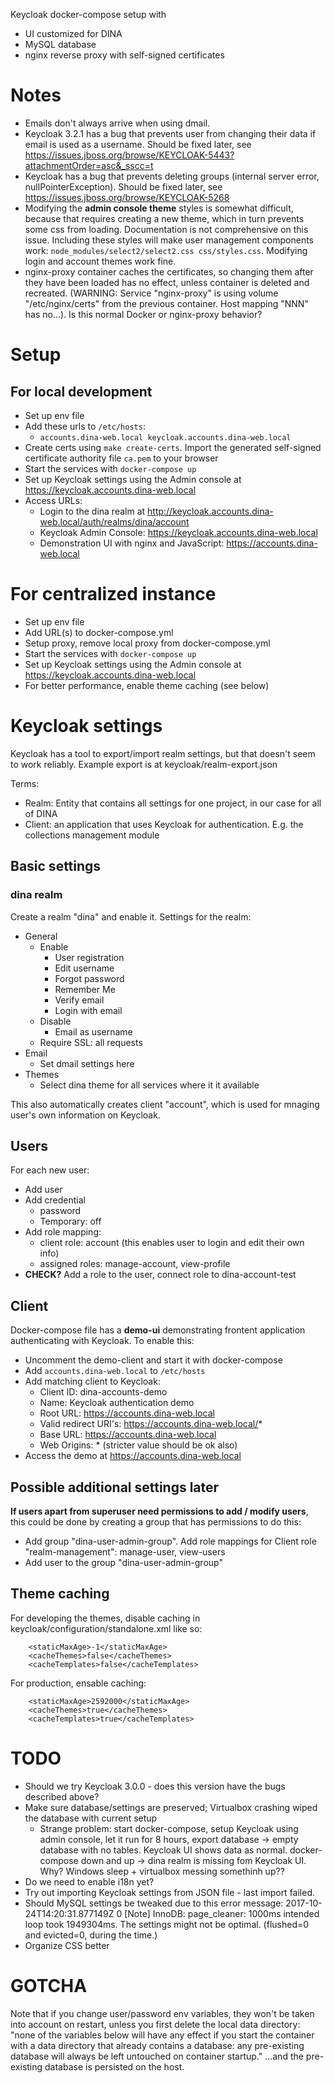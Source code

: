 Keycloak docker-compose setup with
- UI customized for DINA
- MySQL database
- nginx reverse proxy with self-signed certificates

# Notes

- Emails don't always arrive when using dmail.
- Keycloak 3.2.1 has a bug that prevents user from changing their data if email is used as a username. Should be fixed later, see https://issues.jboss.org/browse/KEYCLOAK-5443?attachmentOrder=asc&_sscc=t
- Keycloak has a bug that prevents deleting groups (internal server error, nullPointerException). Should be fixed later, see https://issues.jboss.org/browse/KEYCLOAK-5268
- Modifying the **admin console theme** styles is somewhat difficult, because that requires creating a new theme, which in turn prevents some css from loading. Documentation is not comprehensive on this issue. Including these styles will make user management components work: `node_modules/select2/select2.css css/styles.css`. Modifying login and account themes work fine.
- nginx-proxy container caches the certificates, so changing them after they have been loaded has no effect, unless container is deleted and recreated. (WARNING: Service "nginx-proxy" is using volume "/etc/nginx/certs" from the previous container. Host mapping "NNN" has no...). Is this normal Docker or nginx-proxy behavior?

# Setup

## For local development

- Set up env file
- Add these urls to `/etc/hosts`:
   - `accounts.dina-web.local keycloak.accounts.dina-web.local`
- Create certs using `make create-certs`. Import the generated self-signed certificate authority file `ca.pem` to your browser
- Start the services with `docker-compose up`
- Set up Keycloak settings using the Admin console at https://keycloak.accounts.dina-web.local
- Access URLs:
   - Login to the dina realm at http://keycloak.accounts.dina-web.local/auth/realms/dina/account
   - Keycloak Admin Console: https://keycloak.accounts.dina-web.local
   - Demonstration UI with nginx and JavaScript: https://accounts.dina-web.local

# For centralized instance

- Set up env file
- Add URL(s) to docker-compose.yml
- Setup proxy, remove local proxy from docker-compose.yml
- Start the services with `docker-compose up`
- Set up Keycloak settings using the Admin console at https://keycloak.accounts.dina-web.local
- For better performance, enable theme caching (see below)

# Keycloak settings 

Keycloak has a tool to export/import realm settings, but that doesn't seem to work reliably. Example export is at keycloak/realm-export.json

Terms:

- Realm: Entity that contains all settings for one project, in our case for all of DINA
- Client: an application that uses Keycloak for authentication. E.g. the collections management module

## Basic settings

### dina realm

Create a realm "dina" and enable it. Settings for the realm:

- General
   - Enable
      - User registration 
      - Edit username 
      - Forgot password 
      - Remember Me 
      - Verify email 
      - Login with email 
   - Disable
      - Email as username 
   - Require SSL: all requests
- Email
   - Set dmail settings here
- Themes
   - Select dina theme for all services where it it available

This also automatically creates client "account", which is used for mnaging user's own information on Keycloak.

## Users

For each new user:

- Add user
- Add credential
    - password
    - Temporary: off
- Add role mapping:
    - client role: account (this enables user to login and edit their own info)
    - assigned roles: manage-account, view-profile
- **CHECK?** Add a role to the user, connect role to dina-account-test

## Client

Docker-compose file has a **demo-ui** demonstrating frontent application authenticating with Keycloak. To enable this:

- Uncomment the demo-client and start it with docker-compose
- Add `accounts.dina-web.local` to `/etc/hosts`
- Add matching client to Keycloak:
    - Client ID: dina-accounts-demo
    - Name: Keycloak authentication demo
    - Root URL: https://accounts.dina-web.local
    - Valid redirect URI's: https://accounts.dina-web.local/*
    - Base URL: https://accounts.dina-web.local
    - Web Origins: * (stricter value should be ok also)
- Access the demo at https://accounts.dina-web.local

## Possible additional settings later

**If users apart from superuser need permissions to add / modify users**, this could be done by creating a group that has permissions to do this:

- Add group "dina-user-admin-group". Add role mappings for Client role "realm-management": manage-user, view-users
- Add user to the group "dina-user-admin-group"


## Theme caching

For developing the themes, disable caching in keycloak/configuration/standalone.xml like so:

        <staticMaxAge>-1</staticMaxAge>
        <cacheThemes>false</cacheThemes>
        <cacheTemplates>false</cacheTemplates>

For production, ensable caching:

        <staticMaxAge>2592000</staticMaxAge>
        <cacheThemes>true</cacheThemes>
        <cacheTemplates>true</cacheTemplates>

# TODO

- Should we try Keycloak 3.0.0 - does this version have the bugs described above?
- Make sure database/settings are preserved; Virtualbox crashing wiped the database with current setup
    - Strange problem: start docker-compose, setup Keycloak using admin console, let it run for 8 hours, export database -> empty database with no tables. Keycloak UI shows data as normal. docker-compose down and up -> dina realm is missing fom Keycloak UI. Why? Windows sleep + virtualbox messing somethinh up??
- Do we need to enable i18n yet?
- Try out importing Keycloak settings from JSON file - last import failed.
- Should MySQL settings be tweaked due to this error message: 2017-10-24T14:20:31.877149Z 0 [Note] InnoDB: page_cleaner: 1000ms intended loop took 1949304ms. The settings might not be optimal. (flushed=0 and evicted=0, during the time.)
- Organize CSS better

# GOTCHA

Note that if you change user/password env variables, they won't be taken into account on restart, unless you first delete the local data directory: "none of the variables below will have any effect if you start the container with a data directory that already contains a database: any pre-existing database will always be left untouched on container startup." ...and the pre-existing database is persisted on the host.
